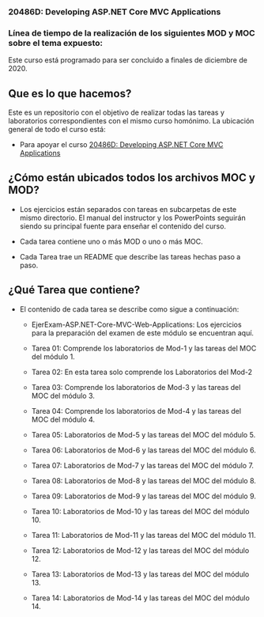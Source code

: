 ### 20486D: Developing ASP.NET Core MVC Applications

### Línea de tiempo de la realización de los siguientes MOD y MOC sobre el tema expuesto:
Este curso está programado para ser concluido a finales de diciembre de 2020. 

## Que es lo que hacemos?

Este es un repositorio con el objetivo de realizar todas las tareas y laboratorios correspondientes con el mismo curso homónimo. La ubicación general de todo el curso está:
- Para apoyar el curso [20486D: Developing ASP.NET Core MVC Applications](https://www.microsoft.com/learning/en-us/course.aspx?ID=20486)


## ¿Cómo están ubicados todos los archivos MOC y MOD?

- Los ejercicios están separados con tareas en subcarpetas de este mismo directorio. El manual del instructor y los PowerPoints seguirán siendo su principal fuente para enseñar el contenido del curso.

- Cada tarea contiene uno o más MOD o uno o más MOC.

- Cada Tarea trae un README que describe las tareas hechas paso a paso.

## ¿Qué Tarea que contiene?

- El contenido de cada tarea se describe como sigue a continuación:

    - EjerExam-ASP.NET-Core-MVC-Web-Applications: Los ejercicios para la preparación del examen de este módulo se encuentran aquí.
    - Tarea 01: Comprende los laboratorios de Mod-1 y las tareas del MOC del módulo 1.
    - Tarea 02: En esta tarea solo comprende los Laboratorios del Mod-2

    - Tarea 03: Comprende los laboratorios de Mod-3 y las tareas del MOC del módulo 3.
    - Tarea 04: Comprende los laboratorios de Mod-4 y las tareas del MOC del módulo 4.
    - Tarea 05: Laboratorios de Mod-5 y las tareas del MOC del módulo 5.
    - Tarea 06: Laboratorios de Mod-6 y las tareas del MOC del módulo 6.
    - Tarea 07: Laboratorios de Mod-7 y las tareas del MOC del módulo 7.
    - Tarea 08: Laboratorios de Mod-8 y las tareas del MOC del módulo 8.
    - Tarea 09: Laboratorios de Mod-9 y las tareas del MOC del módulo 9.
    - Tarea 10: Laboratorios de Mod-10 y las tareas del MOC del módulo 10.
    - Tarea 11: Laboratorios de Mod-11 y las tareas del MOC del módulo 11.
    - Tarea 12: Laboratorios de Mod-12 y las tareas del MOC del módulo 12.
    - Tarea 13: Laboratorios de Mod-13 y las tareas del MOC del módulo 13.
    - Tarea 14: Laboratorios de Mod-14 y las tareas del MOC del módulo 14.